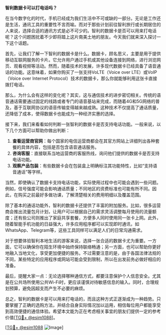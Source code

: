 **智利数据卡可以打电话吗？**

在当今数字化的时代，手机已经成为我们生活中不可或缺的一部分。无论是工作还是生活，通讯工具的重要性不言而喻。而对于那些计划前往智利旅行或长期居住的人来说，选择合适的通讯方式是必不可少的。智利的数据卡是否可以用来打电话呢？这个问题困扰着不少即将踏上这片南美土地的朋友。今天我们就来深入探讨一下这个话题。

首先，让我们了解一下智利的数据卡是什么。数据卡，顾名思义，主要是用于提供移动互联网服务的卡片。它允许用户通过手机或其他设备连接到网络，进行浏览网页、观看视频等活动。然而，随着技术的发展，许多现代数据卡已经具备了语音通话的功能。这意味着，如果你购买了一张支持VoLTE（Voice over LTE）或VoIP（Voice over Internet Protocol）技术的数据卡，那么你就能够利用这张卡直接拨打电话。

那么，为什么会有这样的变化呢？其实，这与通信技术的进步密切相关。传统的语音通话需要通过固定的线路或者专门的语音基站来完成，而随着4G和5G网络的普及，基于互联网协议的语音传输变得越来越成熟。这种技术不仅提高了通话质量，还降低了成本，使得数据卡也能成为一种经济实惠的选择。

接下来，我们来看看如何判断一张智利的数据卡是否支持电话功能。一般来说，以下几个方面可以帮助你做出判断：

1. **查看运营商官网**：每个国家的电信运营商都会在其官方网站上详细列出各种套餐的具体内容，包括是否包含语音通话服务。
2. **咨询客服**：直接联系当地运营商的客服热线，询问他们提供的数据卡是否支持电话功能。
3. **观察产品包装**：有些数据卡会在包装盒上明确标注其功能特性，比如“支持语音通话”等字样。

当然，即使确认了数据卡支持电话功能，实际使用过程中也可能会遇到一些问题。例如，信号强度可能会影响通话质量；不同地区的资费标准也可能有所不同。因此，在购买之前最好多做功课，了解清楚相关的费用明细以及覆盖范围。

除了基本的通话功能外，智利的数据卡还提供了丰富的附加服务。比如，很多运营商会推出流量包月计划，让用户可以根据自己的需求灵活调整每月使用的流量额度；还有些公司则推出了家庭共享套餐，方便多人同时使用同一张卡上网。此外，随着智能手机功能的日益强大，许多应用程序都可以实现即时通讯，如WhatsApp、Telegram等，这些工具同样可以满足人们的日常沟通需求。

对于想要体验智利本地生活的游客来说，选择一张合适的数据卡尤为重要。一方面，它可以确保你在陌生环境中始终保持联络畅通；另一方面，也可以帮助你更好地融入当地文化，享受更加便捷的服务。不过需要注意的是，由于各国法律法规的不同，某些特定的应用程序或网站可能会受到限制，所以在出发前务必做好相应的准备。

最后，提醒大家一点：无论选择哪种通信方式，都要注意保护个人信息安全。尤其是在公共场所使用公共Wi-Fi时，更应该谨慎对待敏感信息的输入。同时，合理规划预算，避免因超支而产生不必要的麻烦。

总之，智利的数据卡是可以用来打电话的，而且这种方式正逐渐成为一种趋势。只要掌握了正确的选购方法，并结合自身实际情况加以运用，相信每位用户都能享受到高效便捷的通信体验。希望本文能为正在考虑相关事宜的朋友们提供一定的参考价值[[TG💪+ @esim1088](https://t.me/s/esim1088)]。

[[TG💪+ @esim1088](https://t.me/s/esim1088) ![Image](https://i.postimg.cc/4NQfJmqS/Snipaste-2025-05-13-00-14-12.png)]